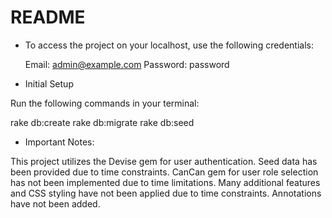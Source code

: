 # README
* To access the project on your localhost, use the following credentials:

  Email: admin@example.com
  Password: password

* Initial Setup

Run the following commands in your terminal:

rake db:create
rake db:migrate
rake db:seed

* Important Notes:

This project utilizes the Devise gem for user authentication.
Seed data has been provided due to time constraints.
CanCan gem for user role selection has not been implemented due to time limitations.
Many additional features and CSS styling have not been applied due to time constraints.
Annotations have not been added.
